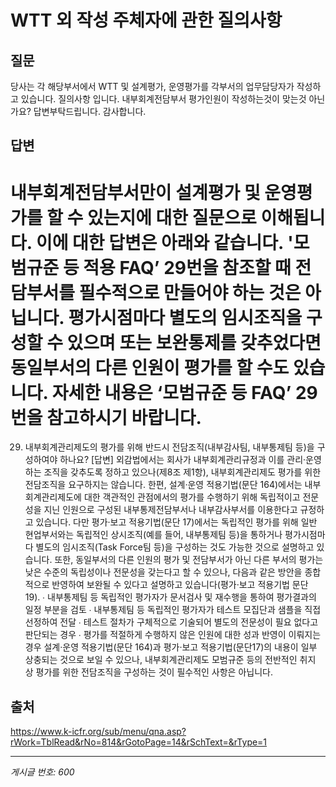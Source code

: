 # WTT 외 작성 주체자에 관한 질의사항

## 질문
당사는 각 해당부서에서 WTT 및 설계평가, 운영평가를 각부서의 업무담당자가 작성하고 있습니다.
질의사항 입니다.
내부회계전담부서 평가인원이 작성하는것이 맞는것 아닌가요?
답변부탁드립니다. 감사합니다.

## 답변
내부회계전담부서만이 설계평가 및 운영평가를 할 수 있는지에 대한 질문으로 이해됩니다.
이에 대한 답변은 아래와 같습니다.
'모범규준 등 적용 FAQ’ 29번을 참조할 때 전담부서를 필수적으로 만들어야 하는 것은 아닙니다. 평가시점마다 별도의 임시조직을 구성할 수 있으며 또는 보완통제를 갖추었다면 동일부서의 다른 인원이 평가를 할 수도 있습니다.
자세한 내용은 ‘모범규준 등 FAQ’ 29번을 참고하시기 바랍니다.
=========================================================
29. 내부회계관리제도의 평가를 위해 반드시 전담조직(내부감사팀, 내부통제팀 등)을 구성하여야 하나요?
[답변] 외감법에서는 회사가 내부회계관리규정과 이를 관리·운영하는 조직을 갖추도록 정하고 있으나(제8조 제1항), 내부회계관리제도 평가를 위한 전담조직을 요구하지는 않습니다.
한편, 설계·운영 적용기법(문단 164)에서는 내부회계관리제도에 대한 객관적인 관점에서의 평가를 수행하기 위해 독립적이고 전문성을 지닌 인원으로 구성된 내부통제전담부서나 내부감사부서를 이용한다고 규정하고 있습니다. 다만 평가·보고 적용기법(문단 17)에서는 독립적인 평가를 위해 일반 현업부서와는 독립적인 상시조직(예를 들어, 내부통제팀 등)을 통하거나 평가시점마다 별도의 임시조직(Task Force팀 등)을 구성하는 것도 가능한 것으로 설명하고 있습니다. 또한, 동일부서의 다른 인원의 평가 및 전담부서가 아닌 다른 부서의 평가는 낮은 수준의 독립성이나 전문성을 갖는다고 할 수 있으나, 다음과 같은 방안을 종합적으로 반영하여 보완될 수 있다고 설명하고 있습니다(평가·보고 적용기법 문단 19).
∙ 내부통제팀 등 독립적인 평가자가 문서검사 및 재수행을 통하여 평가결과의 일정 부분을 검토
∙ 내부통제팀 등 독립적인 평가자가 테스트 모집단과 샘플을 직접 선정하여 전달
∙ 테스트 절차가 구체적으로 기술되어 별도의 전문성이 필요 없다고 판단되는 경우
∙ 평가를 적절하게 수행하지 않은 인원에 대한 성과 반영이 이뤄지는 경우
설계·운영 적용기법(문단 164)과 평가·보고 적용기법(문단17)의 내용이 일부 상충되는 것으로 보일 수 있으나, 내부회계관리제도 모범규준 등의 전반적인 취지 상 평가를 위한 전담조직을 구성하는 것이 필수적인 사항은 아닙니다.

## 출처
https://www.k-icfr.org/sub/menu/qna.asp?rWork=TblRead&rNo=814&rGotoPage=14&rSchText=&rType=1

---
*게시글 번호: 600*
